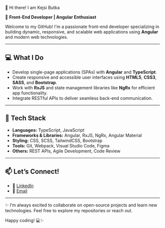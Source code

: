 👋 Hi there! I am Kejsi Butka

🚀 **Front-End Developer | Angular Enthusiast**  

Welcome to my GitHub! I'm a passionate front-end developer specializing in building dynamic, responsive, and scalable web applications using **Angular** and modern web technologies.  

---

## 💻 **What I Do**  
- Develop single-page applications (SPAs) with **Angular** and **TypeScript**.  
- Create responsive and accessible user interfaces using **HTML5**, **CSS3**, **SASS**, and **Bootstrap**.  
- Work with **RxJS** and state management libraries like **NgRx** for efficient app functionality.  
- Integrate RESTful APIs to deliver seamless back-end communication.  

---

## 🌟 **Tech Stack**  
- **Languages:** TypeScript, JavaScript  
- **Frameworks & Libraries:** Angular, RxJS, NgRx, Angular Material
- **Styling:** CSS, SCSS, TailwindCSS, Bootstrap  
- **Tools:** Git, Webpack, Visual Studio Code, Figma  
- **Others:** REST APIs, Agile Development, Code Review  

---

## 📫 **Let’s Connect!**  
- 💼  [LinkedIn](https://www.linkedin.com/in/kejsi-butka-7b1307a2/)  
- 📧 [Email](kejsibutka@yahoo.com)  

---

✨ I’m always excited to collaborate on open-source projects and learn new technologies. Feel free to explore my repositories or reach out. 

Happy coding! 💻✨ 


